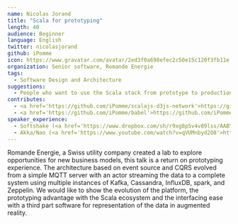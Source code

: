 ```yaml
---
name: Nicolas Jorand
title: "Scala for prototyping"
length: 40
audience: Beginner
language: English
twitter: nicolasjorand
github: iPomme
icon: https://www.gravatar.com/avatar/2ed3f0a698efec2c50e15c120f3fb11e
organization: Senior software, Romande Energie
tags:
  - Software Design and Architecture
suggestions:
  - People who want to use the Scala stack from prototype to production.
contributes:
  - <a href='https://github.com/iPomme/scalajs-d3js-network'>https://github.com/iPomme/scalajs-d3js-network</a>
  - <a href='https://github.com/iPomme/babel'>https://github.com/iPomme/babel</a>
speaker_experience:
  - Softshake (<a href='https://www.dropbox.com/sh/r9xg8p5v4v89lss/AABYEL6Neud3SoxuFil3WB0oa?dl=0'>https://www.dropbox.com/sh/r9xg8p5v4v89lss/AABYEL6Neud3SoxuFil3WB0oa?dl=0</a>)
  - Akka/Nao (<a href='https://www.youtube.com/watch?v=qVUMnbyd2O8'>https://www.youtube.com/watch?v=qVUMnbyd2O8</a>)
---
```

Romande Energie, a Swiss utility company created a lab to explore opportunities for new business models, this talk is a return on prototyping experience.
The architecture based on event source and CQRS evolved from a simple MQTT server with an actor streaming the data to a complete system using multiple instances of Kafka, Cassandra, InfluxDB, spark, and Zeppelin. 
We would like to show the evolution of the platform, the prototyping advantage with the Scala ecosystem and the interfacing ease with a third part software for representation of the data in augmented reality.
